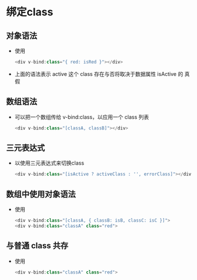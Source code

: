# 绑定class

## 对象语法

  - 使用

    ```js
    <div v-bind:class="{ red: isRed }"></div>
    ```

  - 上面的语法表示 active 这个 class 存在与否将取决于数据属性 isActive 的 真假

## 数组语法

  - 可以把一个数组传给 v-bind:class，以应用一个 class 列表

    ```js
    <div v-bind:class="[classA, classB]"></div>
    ```

## 三元表达式

  - 以使用三元表达式来切换class

    ```js
    <div v-bind:class="[isActive ? activeClass : '', errorClass]"></div>
    ```

## 数组中使用对象语法

  - 使用

    ```js
    <div v-bind:class="[classA, { classB: isB, classC: isC }]">
    <div v-bind:class="classA" class="red">
    ```

## 与普通 class 共存

  - 使用

    ```js
    <div v-bind:class="classA" class="red">
    ```
